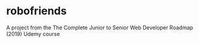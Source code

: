 # robofriends
A project from the The Complete Junior to Senior Web Developer Roadmap (2019) Udemy course
